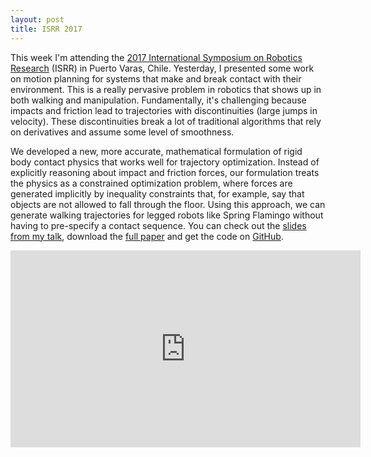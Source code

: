 ```yaml
---
layout: post
title: ISRR 2017
---
```


This week I'm attending the [2017 International Symposium on Robotics Research](https://parasol.tamu.edu/isrr/isrr2017/) (ISRR) in Puerto Varas, Chile. Yesterday, I presented some work on motion planning for systems that make and break contact with their environment. This is a really pervasive problem in robotics that shows up in both walking and manipulation. Fundamentally, it's challenging because impacts and friction lead to trajectories with discontinuities (large jumps in velocity). These discontinuities break a lot of traditional algorithms that rely on derivatives and assume some level of smoothness.

We developed a new, more accurate, mathematical formulation of rigid body contact physics that works well for trajectory optimization. Instead of explicitly reasoning about impact and friction forces, our formulation treats the physics as a constrained optimization problem, where forces are generated implicitly by inequality constraints that, for example, say that objects are not allowed to fall through the floor. Using this approach, we can generate walking trajectories for legged robots like Spring Flamingo without having to pre-specify a contact sequence. You can check out the [slides from my talk](https://speakerdeck.com/zacinaction/planning-for-contact), download the [full paper](/docs/Variational_Contact.pdf) and get the code on [GitHub](https://github.com/HarvardAgileRoboticsLab/drake/tree/variational).

<div class="video-container">
	<iframe width="560" height="315" src="https://www.youtube.com/embed/WsmRXmN0r7Y" frameborder="0" allowfullscreen></iframe>
</div>
